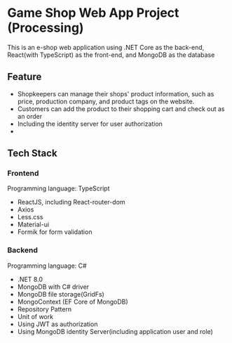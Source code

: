 # Game Shop Web App Project (Processing)

This is an e-shop web application using .NET Core as the back-end, React(with TypeScript) as the front-end, and MongoDB as the database

## Feature
* Shopkeepers can manage their shops' product information, such as price, production company, and product tags on the website.
* Customers can add the product to their shopping cart and check out as an order
* Including the identity server for user authorization
* 
## Tech Stack
### Frontend
Programming language: TypeScript
* ReactJS, including React-router-dom
* Axios
* Less.css
* Material-ui
* Formik for form validation

### Backend
Programming language: C#
* .NET 8.0
* MongoDB with C# driver 
* MongoDB file storage(GridFs)
* MongoContext (EF Core of MongoDB)
* Repository Pattern
* Unit of work
* Using JWT as authorization
* Using MongoDB identity Server(including application user and role)
